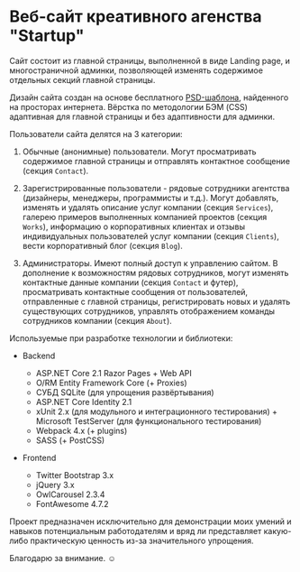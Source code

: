 # Веб-сайт креативного агенства "Startup"

Сайт состоит из главной страницы, выполненной в виде Landing page, и многостраничной админки, позволяющей изменять содержимое отдельных секций главной страницы.

Дизайн сайта создан на основе бесплатного [PSD-шаблона](https://www.behance.net/gallery/31927243/Startup-Free-Creative-Agency-PSD-Template), найденного на просторах интернета. Вёрстка по методологии БЭМ (CSS) адаптивная для главной страницы и без адаптивности для админки.

Пользователи сайта делятся на 3 категории:

1. Обычные (анонимные) пользователи. Могут просматривать содержимое главной страницы и отправлять контактное сообщение (секция `Contact`).

2. Зарегистрированные пользователи - рядовые сотрудники агентства (дизайнеры, менеджеры, программисты и т.д.). Могут добавлять, изменять и удалять описание услуг компании (секция `Services`), галерею примеров выполненных компанией проектов (секция `Works`), информацию о корпоративных клиентах и отзывы индивидуальных пользователей услуг компании (секция `Clients`), вести корпоративный блог (секция `Blog`).

3. Администраторы. Имеют полный доступ к управлению сайтом. В дополнение к возможностям рядовых сотрудников, могут изменять контактные данные компании (секция `Contact` и футер), просматривать контактные сообщения от пользователей, отправленные с главной страницы, регистрировать новых и удалять существующих сотрудников, управлять отображением команды сотрудников компании (секция `About`).

Используемые при разработке технологии и библиотеки:

- Backend
  - ASP.NET Core 2.1 Razor Pages + Web API
  - O/RM Entity Framework Core (+ Proxies)
  - СУБД SQLite (для упрощения развёртывания)
  - ASP.NET Core Identity 2.1
  - xUnit 2.x (для модульного и интеграционного тестирования) + Microsoft TestServer (для функционального тестирования)
  - Webpack 4.x (+ plugins)
  - SASS (+ PostCSS)

- Frontend
  - Twitter Bootstrap 3.x
  - jQuery 3.x
  - OwlCarousel 2.3.4
  - FontAwesome 4.7.2

Проект предназначен исключительно для демонстрации моих умений и навыков потенциальным работодателям и вряд ли представляет какую-либо практическую ценность из-за значительного упрощения.

Благодарю за внимание. :relaxed:
